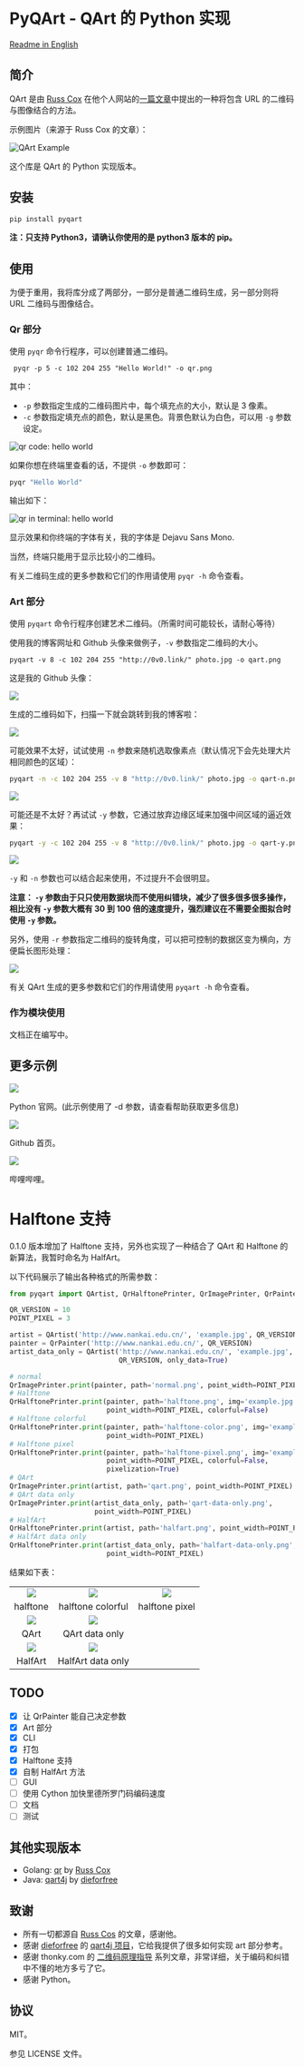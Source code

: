 # PyQArt - QArt 的  Python 实现

[Readme in English](https://github.com/7sDream/pyqart/blob/master/README.md)

## 简介

QArt 是由 [Russ Cox][russ-cos-google-plus] 在他个人网站的[一篇文章][qart-article]中提出的一种将包含 URL 的二维码与图像结合的方法。

示例图片（来源于 Russ Cox 的文章）：

![QArt Example][qart-example]

这个库是 QArt 的 Python 实现版本。

## 安装

```bash
pip install pyqart
```

**注：只支持 Python3，请确认你使用的是 python3 版本的 pip。**

## 使用

为便于重用，我将库分成了两部分，一部分是普通二维码生成，另一部分则将 URL 二维码与图像结合。

### Qr 部分

使用 `pyqr` 命令行程序，可以创建普通二维码。

```
 pyqr -p 5 -c 102 204 255 "Hello World!" -o qr.png
```

其中：

- `-p` 参数指定生成的二维码图片中，每个填充点的大小，默认是 3 像素。
- `-c` 参数指定填充点的颜色，默认是黑色。背景色默认为白色，可以用 `-g` 参数设定。

![qr code: hello world][my-qr-img]

如果你想在终端里查看的话，不提供 `-o` 参数即可：

```bash
pyqr "Hello World"
```

输出如下：

![qr in terminal: hello world][my-qr-terminal]

显示效果和你终端的字体有关，我的字体是 Dejavu Sans Mono.

当然，终端只能用于显示比较小的二维码。

有关二维码生成的更多参数和它们的作用请使用 `pyqr -h` 命令查看。

### Art 部分

使用 `pyqart` 命令行程序创建艺术二维码。（所需时间可能较长，请耐心等待）

使用我的博客网址和 Github 头像来做例子，`-v` 参数指定二维码的大小。

```
pyqart -v 8 -c 102 204 255 "http://0v0.link/" photo.jpg -o qart.png
```

这是我的 Github 头像：

![][my-github-avatar]

生成的二维码如下，扫描一下就会跳转到我的博客啦：

![][my-qart-img]

可能效果不太好，试试使用 `-n` 参数来随机选取像素点（默认情况下会先处理大片相同颜色的区域）：

```bash
pyqart -n -c 102 204 255 -v 8 "http://0v0.link/" photo.jpg -o qart-n.png
```

![][my-qart-n-img]

可能还是不太好？再试试 `-y` 参数，它通过放弃边缘区域来加强中间区域的逼近效果：

```bash
pyqart -y -c 102 204 255 -v 8 "http://0v0.link/" photo.jpg -o qart-y.png
```

![][my-qart-y-img]

`-y` 和 `-n` 参数也可以结合起来使用，不过提升不会很明显。

**注意： `-y` 参数由于只只使用数据块而不使用纠错块，减少了很多很多很多操作，相比没有 `-y` 参数大概有 30 到 100 倍的速度提升，强烈建议在不需要全图拟合时使用 `-y` 参数。**

另外，使用 `-r` 参数指定二维码的旋转角度，可以把可控制的数据区变为横向，方便扁长图形处理：

![][my-pyqart-y-r-img]

有关 QArt 生成的更多参数和它们的作用请使用 `pyqart -h` 命令查看。

### 作为模块使用

文档正在编写中。

## 更多示例

![][python-qr]

Python 官网。(此示例使用了 -d 参数，请查看帮助获取更多信息)

![][github-qr]

Github 首页。

![][bilibili-qr]

哔哩哔哩。

# Halftone 支持

0.1.0 版本增加了 Halftone 支持，另外也实现了一种结合了 QArt 和 Halftone 的新算法，我暂时命名为 HalfArt。

以下代码展示了输出各种格式的所需参数：

```python
from pyqart import QArtist, QrHalftonePrinter, QrImagePrinter, QrPainter

QR_VERSION = 10
POINT_PIXEL = 3

artist = QArtist('http://www.nankai.edu.cn/', 'example.jpg', QR_VERSION)
painter = QrPainter('http://www.nankai.edu.cn/', QR_VERSION)
artist_data_only = QArtist('http://www.nankai.edu.cn/', 'example.jpg',
                           QR_VERSION, only_data=True)

# normal
QrImagePrinter.print(painter, path='normal.png', point_width=POINT_PIXEL)
# Halftone
QrHalftonePrinter.print(painter, path='halftone.png', img='example.jpg',
                        point_width=POINT_PIXEL, colorful=False)
# Halftone colorful
QrHalftonePrinter.print(painter, path='halftone-color.png', img='example.jpg',
                        point_width=POINT_PIXEL)
# Halftone pixel
QrHalftonePrinter.print(painter, path='halftone-pixel.png', img='example.jpg',
                        point_width=POINT_PIXEL, colorful=False,
                        pixelization=True)
# QArt
QrImagePrinter.print(artist, path='qart.png', point_width=POINT_PIXEL)
# QArt data only
QrImagePrinter.print(artist_data_only, path='qart-data-only.png',
                     point_width=POINT_PIXEL)
# HalfArt
QrHalftonePrinter.print(artist, path='halfart.png', point_width=POINT_PIXEL)
# HalfArt data only
QrHalftonePrinter.print(artist_data_only, path='halfart-data-only.png',
                        point_width=POINT_PIXEL)
```

结果如下表：

|  |  |  |
| :-: | :-: | :-: |
| ![][halftone.png]| ![][halftone-color.png] | ![][halftone-pixel.png] |
| halftone | halftone colorful | halftone pixel |
| ![][qart.png] | ![][qart-data-only.png] | |
| QArt | QArt data only | |
| ![][halfart.png] | ![][halfart-data-only.png] | |
| HalfArt | HalfArt data only | |

## TODO

- [x] 让 QrPainter 能自己决定参数
- [x] Art 部分
- [x] CLI
- [x] 打包
- [x] Halftone 支持
- [x] 自制 HalfArt 方法
- [ ] GUI
- [ ] 使用 Cython 加快里德所罗门码编码速度
- [ ] 文档
- [ ] 测试

## 其他实现版本

- Golang: [qr][qr] by [Russ Cox][russ-cos-google-plus]
- Java: [qart4j][qart4j] by [dieforfree][dieforfree]

## 致谢

- 所有一切都源自 [Russ Cos][russ-cos-google-plus] 的文章，感谢他。
- 感谢 [dieforfree][dieforfree] 的 [qart4j 项目][qart4j]，它给我提供了很多如何实现 art 部分参考。
- 感谢 thonky.com 的 [二维码原理指导][tutorial] 系列文章，非常详细，关于编码和纠错中不懂的地方多亏了它。
- 感谢 Python。

## 协议

MIT。

参见 LICENSE 文件。

[russ-cos-google-plus]: https://plus.google.com/+RussCox-rsc
[qart-article]: http://research.swtch.com/qart
[qart-example]: http://ww4.sinaimg.cn/large/88e401f0gw1f6dl845naoj205g05ga9y.jpg
[my-qr-img]: http://ww3.sinaimg.cn/large/88e401f0gw1f6ir3ifivzj20370370ss.jpg
[my-qr-terminal]: http://ww2.sinaimg.cn/large/88e401f0gw1f6ir4taf7hj209008c3ze.jpg
[my-github-avatar]: http://ww3.sinaimg.cn/large/88e401f0gw1f6iyj9nuwhj2049049q2v.jpg
[my-qart-img]: http://ww3.sinaimg.cn/large/88e401f0gw1f6ir8t0mbej20490490t2.jpg
[my-qart-n-img]: http://ww1.sinaimg.cn/large/88e401f0gw1f6irh15ouuj2049049mxp.jpg
[my-qart-y-img]: http://ww2.sinaimg.cn/large/88e401f0gw1f6irbnfjozj20490490t4.jpg
[my-pyqart-y-r-img]: http://ww3.sinaimg.cn/large/88e401f0gw1f6jd7w10r7j205l05lt91.jpg
[qr]: https://code.google.com/p/rsc/source/browse/qr
[dieforfree]: https://github.com/dieforfree
[qart4j]: https://github.com/dieforfree/qart4j
[tutorial]: http://www.thonky.com/qr-code-tutorial/

[python-qr]: http://ww1.sinaimg.cn/large/88e401f0gw1f6iz81tkwpj204x04xaaf.jpg
[github-qr]: http://ww4.sinaimg.cn/large/88e401f0gw1f6izdtv2kqj204x04x0sy.jpg
[bilibili-qr]: http://ww3.sinaimg.cn/large/88e401f0gw1f6j0ds93k9j204x04x74m.jpg

[halftone.png]: http://rikka-10066868.image.myqcloud.com/f62cbc2f-1e38-4a94-80aa-0be1a0c32b55.png
[halftone-color.png]: http://rikka-10066868.image.myqcloud.com/d96d057a-42d2-469b-9b65-0eabd2bd915f.png
[halftone-pixel.png]: http://rikka-10066868.image.myqcloud.com/00da6fa8-5035-4ba6-8c33-584b54e73e2d.png
[qart.png]: http://rikka-10066868.image.myqcloud.com/d2f3febb-a535-4154-8ebc-80183701c47d.png
[qart-data-only.png]: http://rikka-10066868.image.myqcloud.com/59834cea-5d44-41c3-b759-780c56c9789b.png
[halfart.png]: http://rikka-10066868.image.myqcloud.com/8b0847b9-c3fc-451d-b554-7bdc3a53f7e9.png
[halfart-data-only.png]: http://rikka-10066868.image.myqcloud.com/9f4fd92e-99ff-4aca-a252-b6c1ab709e65.png
